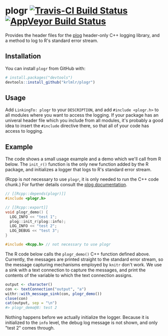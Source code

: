 
<!-- README.md is generated from README.Rmd. Please edit that file -->
plogr [![Travis-CI Build Status](https://travis-ci.org/krlmlr/plogr.svg?branch=master)](https://travis-ci.org/krlmlr/plogr) [![AppVeyor Build Status](https://ci.appveyor.com/api/projects/status/github/krlmlr/plogr?branch=master&svg=true)](https://ci.appveyor.com/project/krlmlr/plogr)
============================================================================================================================================================================================================================================================================================

Provides the header files for the [plog](https://github.com/SergiusTheBest/plog) header-only C++ logging library, and a method to log to R's standard error stream.

Installation
------------

You can install `plogr` from GitHub with:

``` r
# install.packages("devtools")
devtools::install_github("krlmlr/plogr")
```

Usage
-----

Add `LinkingTo: plogr` to your `DESCRIPTION`, and add `#include <plogr.h>` to all modules where you want to access the logging. If your package has an univeral header file which you include from all modules, it's probably a good idea to insert the `#include` directive there, so that all of your code has access to logging.

Example
-------

The code shows a small usage example and a demo which we'll call from R below. The `init_r()` function is the only new function added by the R package, and initializes a logger that logs to R's standard error stream.

(Rcpp is *not* necessary to use `plogr`, it is only needed to run the C++ code chunk.) For further details consult the [plog documentation](https://github.com/SergiusTheBest/plog#readme).

``` cpp
// [[Rcpp::depends(plogr)]]
#include <plogr.h>

// [[Rcpp::export]]
void plogr_demo() {
  LOG_INFO << "test 1";
  plog::init_r(plog::info);
  LOG_INFO << "test 2";
  LOG_DEBUG << "test 3";
}

#include <Rcpp.h> // not necessary to use plogr
```

The R code below calls the `plogr_demo()` C++ function defined above. Currently, the messages are printed straight to the standard error stream, so the message capturing mechanisms employed by `knitr` don't work. We use a sink with a text connection to capture the messages, and print the contents of the variable to which the text connection assigns.

``` r
output <- character()
con <- textConnection("output", "a")
withr::with_message_sink(con, plogr_demo())
close(con)
cat(output, sep = "\n")
#> plogr_demo@8: test 2
```

Nothing happens before we actually initialize the logger. Because it is initialized to the `info` level, the debug log message is not shown, and only "test 2" comes through.
